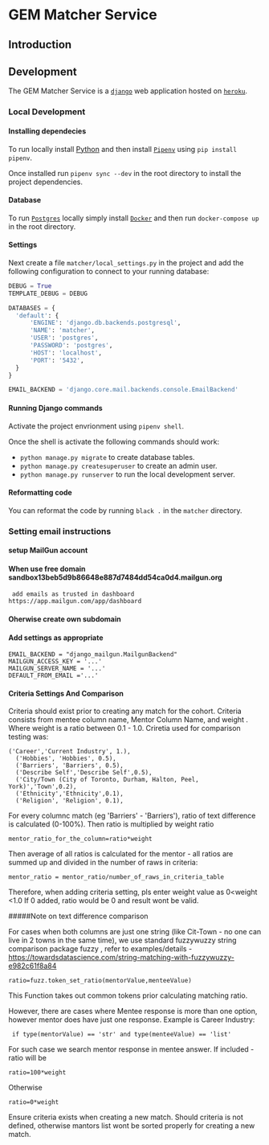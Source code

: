 # GEM Matcher Service

## Introduction

## Development

The GEM Matcher Service is a [`django`](https://www.djangoproject.com/) web application hosted on [`heroku`](https://www.heroku.com/).

### Local Development

#### Installing dependecies

To run locally install [Python](https://www.python.org/) and then install [`Pipenv`](https://github.com/pypa/pipenv) using `pip install pipenv`.

Once installed run `pipenv sync --dev` in the root directory to install the project dependencies.

#### Database

To run [`Postgres`](https://www.postgresql.org/) locally simply install [`Docker`](https://docs.docker.com/get-docker/) and then run `docker-compose up` in the root directory.

#### Settings

Next create a file `matcher/local_settings.py` in the project and add the following configuration to connect to your running database:

```python
DEBUG = True
TEMPLATE_DEBUG = DEBUG

DATABASES = {
  'default': {
      'ENGINE': 'django.db.backends.postgresql',
      'NAME': 'matcher',
      'USER': 'postgres',
      'PASSWORD': 'postgres',
      'HOST': 'localhost',
      'PORT': '5432',
  }
}

EMAIL_BACKEND = 'django.core.mail.backends.console.EmailBackend'
```

#### Running Django commands

Activate the project envrionment using `pipenv shell`.

Once the shell is activate the following commands should work:

- `python manage.py migrate` to create database tables.
- `python manage.py createsuperuser` to create an admin user.
- `python manage.py runserver` to run the local development server.

#### Reformatting code

You can reformat the code by running `black .` in the `matcher` directory.

### Setting email instructions
#### setup MailGun account

#### When use free domain sandbox13beb5d9b86648e887d7484dd54ca0d4.mailgun.org
     add emails as trusted in dashboard https://app.mailgun.com/app/dashboard
     
#### Oherwise create own subdomain

#### Add settings as appropriate

    EMAIL_BACKEND = "django_mailgun.MailgunBackend"
    MAILGUN_ACCESS_KEY = '...'
    MAILGUN_SERVER_NAME = '...'
    DEFAULT_FROM_EMAIL ='...'

#### Criteria Settings And Comparison

Criteria should exist prior to creating any match for the cohort. Criteria consists from mentee column name, Mentor Column Name, and weight .
Where weight is a ratio between 0.1 - 1.0. 
Criretia used for comparison testing was:
```
('Career','Current Industry', 1.),
  ('Hobbies', 'Hobbies', 0.5),
  ('Barriers', 'Barriers', 0.5),
  ('Describe Self','Describe Self',0.5),
  ('City/Town (City of Toronto, Durham, Halton, Peel, York)','Town',0.2),
  ('Ethnicity','Ethnicity',0.1),
  ('Religion', 'Religion', 0.1),

```

For every columnc match (eg 'Barriers' - 'Barriers'), ratio of text difference is calculated (0-100%). Then ratio is multiplied by weight ratio
```aidl
mentor_ratio_for_the_column=ratio*weight
```

Then average of all ratios is calculated for the mentor - all ratios are summed up and divided in the number of raws in criteria:

```aidl
mentor_ratio = mentor_ratio/number_of_raws_in_criteria_table
```
Therefore, when adding criteria setting, pls enter weight value as 0<weight <1.0
If 0 added, ratio would be 0 and result wont be valid.

#####Note on text difference comparison

For cases when both columns are just one string (like Cit-Town - no one can live in 2 towns in the same time), we use standard fuzzywuzzy string comparison package  fuzzy ,
refer to  examples/details - https://towardsdatascience.com/string-matching-with-fuzzywuzzy-e982c61f8a84
```aidl
ratio=fuzz.token_set_ratio(mentorValue,menteeValue)
```
This Function takes out common tokens prior calculating matching ratio.

However, there are cases where Mentee response is more than one option, however mentor does have just one response. Example is Career Industry:
```aidl
 if type(mentorValue) == 'str' and type(menteeValue) == 'list'
```
For such case we search mentor response in mentee answer. If included - ratio will be 
```
ratio=100*weight
 ```
 Otherwise
 ```
 ratio=0*weight
 ```
 
 Ensure criteria exists when creating a new match. 
 Should criteria is not defined, otherwise mantors list wont be sorted properly for creating a new match.